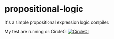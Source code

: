 # propositional-logic

It's a simple propositional expression logic compiler. 

My test are running on CircleCI [![CircleCI](https://circleci.com/gh/cmendesce/propositional-logic/tree/master.svg?style=svg)](https://circleci.com/gh/cmendesce/propositional-logic/tree/master)
